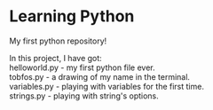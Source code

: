 # Learning Python
My first python repository!

In this project, I have got:  
helloworld.py - my first python file ever.  
tobfos.py - a drawing of my name in the terminal.  
variables.py - playing with variables for the first time.  
strings.py - playing with string's options.  
